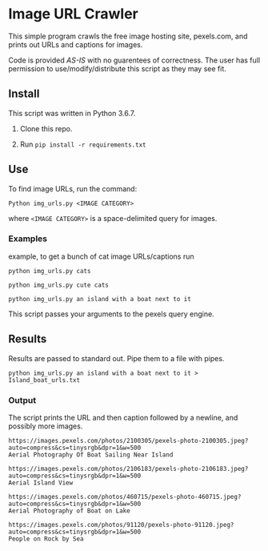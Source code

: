 # Image URL Crawler

This simple program crawls the free image hosting site, pexels.com, and prints out URLs and captions for images.

Code is provided *AS-IS* with no guarentees of correctness. The user has full permission to use/modify/distribute this script as they may see fit.

## Install

This script was written in Python 3.6.7.

1) Clone this repo.

2) Run `pip install -r requirements.txt`

## Use

To find image URLs, run the command:

    Python img_urls.py <IMAGE CATEGORY>

where `<IMAGE CATEGORY>` is a space-delimited query for images.

### Examples

 example, to get a bunch of cat image URLs/captions run

    python img_urls.py cats

    python img_urls.py cute cats

    python img_urls.py an island with a boat next to it

This script passes your arguments to the pexels query engine.

## Results

Results are passed to standard out. Pipe them to a file with pipes.

    python img_urls.py an island with a boat next to it > Island_boat_urls.txt

### Output

The script prints the URL and then caption followed by a newline, and possibly more images.

    https://images.pexels.com/photos/2100305/pexels-photo-2100305.jpeg?auto=compress&cs=tinysrgb&dpr=1&w=500
    Aerial Photography Of Boat Sailing Near Island

    https://images.pexels.com/photos/2106183/pexels-photo-2106183.jpeg?auto=compress&cs=tinysrgb&dpr=1&w=500
    Aerial Island View

    https://images.pexels.com/photos/460715/pexels-photo-460715.jpeg?auto=compress&cs=tinysrgb&dpr=1&w=500
    Aerial Photography of Boat on Lake

    https://images.pexels.com/photos/91120/pexels-photo-91120.jpeg?auto=compress&cs=tinysrgb&dpr=1&w=500
    People on Rock by Sea

